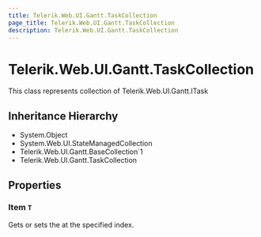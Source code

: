 ```yaml
---
title: Telerik.Web.UI.Gantt.TaskCollection
page_title: Telerik.Web.UI.Gantt.TaskCollection
description: Telerik.Web.UI.Gantt.TaskCollection
---
```


# Telerik.Web.UI.Gantt.TaskCollection

This class represents collection of Telerik.Web.UI.Gantt.ITask

## Inheritance Hierarchy

* System.Object
* System.Web.UI.StateManagedCollection
* Telerik.Web.UI.Gantt.BaseCollection`1
* Telerik.Web.UI.Gantt.TaskCollection

## Properties

###  Item `T`

Gets or sets the at the specified index.

